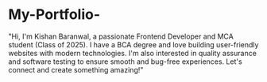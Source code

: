 # My-Portfolio-
"Hi, I'm Kishan Baranwal, a passionate Frontend Developer and MCA student (Class of 2025). I have a BCA degree and love building user-friendly websites with modern technologies. I'm also interested in quality assurance and software testing to ensure smooth and bug-free experiences. Let's connect and create something amazing!"


